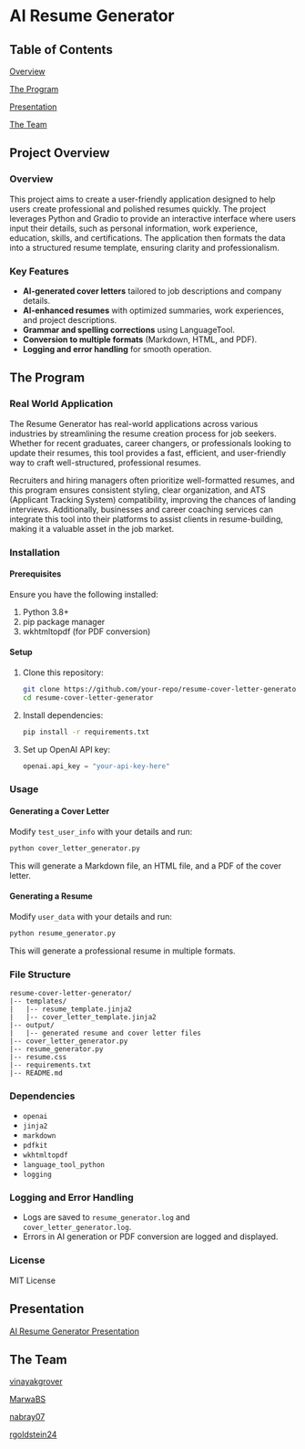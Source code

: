 # AI Resume Generator

## Table of Contents

[Overview](#overview)

[The Program](#the-program)

[Presentation](#presentation)

[The Team](#the-team)

## Project Overview

### Overview

This project aims to create a user-friendly application designed to help users create professional and polished resumes quickly. The project leverages Python and Gradio to provide an interactive interface where users input their details, such as personal information, work experience, education, skills, and certifications. The application then formats the data into a structured resume template, ensuring clarity and professionalism.

### Key Features

- **AI-generated cover letters** tailored to job descriptions and company details.
- **AI-enhanced resumes** with optimized summaries, work experiences, and project descriptions.
- **Grammar and spelling corrections** using LanguageTool.
- **Conversion to multiple formats** (Markdown, HTML, and PDF).
- **Logging and error handling** for smooth operation.

## The Program

### Real World Application

The Resume Generator has real-world applications across various industries by streamlining the resume creation process for job seekers. Whether for recent graduates, career changers, or professionals looking to update their resumes, this tool provides a fast, efficient, and user-friendly way to craft well-structured, professional resumes.

Recruiters and hiring managers often prioritize well-formatted resumes, and this program ensures consistent styling, clear organization, and ATS (Applicant Tracking System) compatibility, improving the chances of landing interviews. Additionally, businesses and career coaching services can integrate this tool into their platforms to assist clients in resume-building, making it a valuable asset in the job market.

### Installation

#### Prerequisites

Ensure you have the following installed:

1. Python 3.8+
2. pip package manager
3. wkhtmltopdf (for PDF conversion)

#### Setup

1. Clone this repository:
   ```bash
   git clone https://github.com/your-repo/resume-cover-letter-generator.git
   cd resume-cover-letter-generator
   ```
2. Install dependencies:
   ```bash
   pip install -r requirements.txt
   ```
3. Set up OpenAI API key:
   ```python
   openai.api_key = "your-api-key-here"

### Usage

#### Generating a Cover Letter

Modify `test_user_info` with your details and run:

```bash
python cover_letter_generator.py
```

This will generate a Markdown file, an HTML file, and a PDF of the cover letter.

#### Generating a Resume

Modify `user_data` with your details and run:

```bash
python resume_generator.py
```

This will generate a professional resume in multiple formats.

### File Structure

```
resume-cover-letter-generator/
|-- templates/
|   |-- resume_template.jinja2
|   |-- cover_letter_template.jinja2
|-- output/
|   |-- generated resume and cover letter files
|-- cover_letter_generator.py
|-- resume_generator.py
|-- resume.css
|-- requirements.txt
|-- README.md
```

### Dependencies

- `openai`
- `jinja2`
- `markdown`
- `pdfkit`
- `wkhtmltopdf`
- `language_tool_python`
- `logging`

### Logging and Error Handling

- Logs are saved to `resume_generator.log` and `cover_letter_generator.log`.
- Errors in AI generation or PDF conversion are logged and displayed.

### License

MIT License

## Presentation

[AI Resume Generator Presentation](https://docs.google.com/presentation/d/1dYNcGzHZJ7riSncaC3UqS4uJGNvLJwGZ/edit?usp=sharing&ouid=115049080126679246379&rtpof=true&sd=true)

## The Team

[vinayakgrover](https://github.com/vinayakgrover)

[MarwaBS](https://github.com/MarwaBS)

[nabray07](https://github.com/nabray07)

[rgoldstein24](https://github.com/rgoldstein24)

